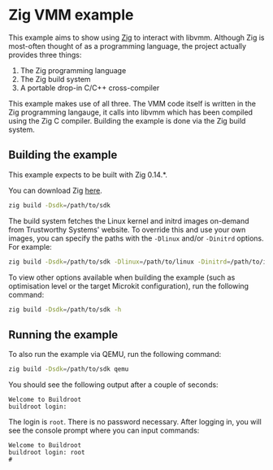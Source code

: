<!--
     Copyright 2024, UNSW
     SPDX-License-Identifier: CC-BY-SA-4.0
-->

# Zig VMM example

This example aims to show using [Zig](https://ziglang.org/) to interact with
libvmm. Although Zig is most-often thought of as a programming language, the
project actually provides three things:
1. The Zig programming language
2. The Zig build system
3. A portable drop-in C/C++ cross-compiler

This example makes use of all three. The VMM code itself is written in the
Zig programming langauge, it calls into libvmm which has been compiled using
the Zig C compiler. Building the example is done via the Zig build system.

## Building the example

This example expects to be built with Zig 0.14.*.

You can download Zig [here](https://ziglang.org/download/).

```sh
zig build -Dsdk=/path/to/sdk
```

The build system fetches the Linux kernel and initrd images on-demand from
Trustworthy Systems' website. To override this and use your own images, you can
specify the paths with the `-Dlinux` and/or `-Dinitrd` options. For example:
```sh
zig build -Dsdk=/path/to/sdk -Dlinux=/path/to/linux -Dinitrd=/path/to/initrd
```

To view other options available when building the example (such as optimisation
level or the target Microkit configuration), run the following command:
```sh
zig build -Dsdk=/path/to/sdk -h
```

## Running the example

To also run the example via QEMU, run the following command:
```sh
zig build -Dsdk=/path/to/sdk qemu
```

You should see the following output after a couple of seconds:
```
Welcome to Buildroot
buildroot login:
```

The login is `root`. There is no password necessary. After logging in, you will
see the console prompt where you can input commands:
```
Welcome to Buildroot
buildroot login: root
#
```
